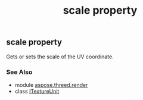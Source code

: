 ﻿---
title: scale property
second_title: Aspose.3D for Python via .NET API References
description: 
type: docs
weight: 80
url: /python-net/aspose.threed.render/itextureunit/scale/
is_root: false
---

## scale property


Gets or sets the scale of the UV coordinate.

### See Also
* module [aspose.threed.render](../../)
* class [ITextureUnit](/3d/python-net/aspose.threed.render/itextureunit)
